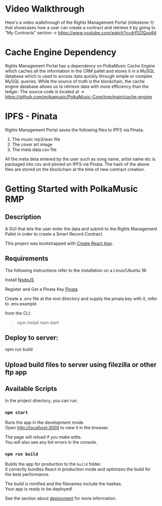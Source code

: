 # Video Walkthrough

Here's a video walkthrough of the Rights Management Portal (milestone-1) that showcases how a user can create a contract and retrieve it by going to "My Contracts" section -> https://www.youtube.com/watch?v=drf5ZIQuo84 

# Cache Engine Dependency

Rights Management Portal has a dependency on PolkaMusic Cache Engine which caches all the information in the CRM pallet and stores it in a MySQL database which is used to access data quickly through simple or complex MySQL queries. While the source of truth is the blockchain, the cache engine database allows us to retrieve data with more efficiency than the ledger. The source code is located at -> https://github.com/polkamusic/PolkaMusic-Core/tree/main/cache-engine

# IPFS - Pinata

Rights Management Portal saves the following files to IPFS via Pinata.
1) The music mp3/wav file
2) The cover art image
3) The meta data csv file 

All the meta deta entered by the user such as song name, artist name etc is packaged into csv and pinned on IPFS via Pinata. The hash of the above files are stored on the blockchain at the time of new contract creation.


# Getting Started with PolkaMusic RMP

## Description

A GUI that lets the user enter the data and submit to the Rights Management Pallet in order to create a Smart Record Contract.

This project was bootstrapped with [Create React App](https://github.com/facebook/create-react-app).

## Requirements

The following instructions refer to the installation on a Linux/Ubuntu 18:

Install [NodeJS](https://nodejs.org)  

Register and Get a Pinata Key [Pinata](https://www.pinata.cloud/) 

Create a .env file at the root directory and supply the pinata key with it, refer to .env.example


from the CLI:  
> npm install
> npm start

## Deploy to server:
npm run build

## Upload build files to server using filezilla or other ftp app


## Available Scripts

In the project directory, you can run:

### `npm start`

Runs the app in the development mode.\
Open [http://localhost:3000](http://localhost:3000) to view it in the browser.

The page will reload if you make edits.\
You will also see any lint errors in the console.

### `npm run build`

Builds the app for production to the `build` folder.\
It correctly bundles React in production mode and optimizes the build for the best performance.

The build is minified and the filenames include the hashes.\
Your app is ready to be deployed!

See the section about [deployment](https://facebook.github.io/create-react-app/docs/deployment) for more information.

